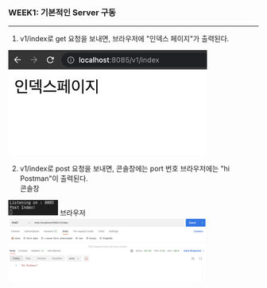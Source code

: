 ### WEEK1: 기본적인 Server 구동
---

1. v1/index로 get 요청을 보내면, 브라우저에 "인덱스 페이지"가 출력된다.
<img src="../image/week1/1.png"  width="400">   

2. v1/index로 post 요청을 보내면, 콘솔창에는 port 번호 브라우저에는 "hi Postman"이 출력된다.   
콘솔창  
<img src="../image/week1/2-2.png" width="100">   
브라우저   
<img src="../image/week1/2-1.png" width="400">   
